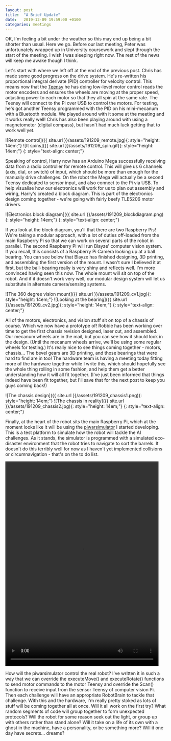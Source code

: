 ```yaml
---
layout: post
title:  "A Brief Update"
date:   2019-12-09 19:59:00 +0100
categories: meetings
---
```


OK, I'm feeling a bit under the weather so this may end up being a bit shorter than usual. Here we go. Before our last meeting, Peter was unfortunately wrapped up in University coursework and slept through the start of the meeting. I wish I was sleeping right now. The rest of the news will keep me awake though I think.

Let's start with where we left off at the end of the previous post. Chris has made some good progress on the drive system. He's re-written his proportional integral derivate (PID) controller for velocity control. This means now that the [Teensy](https://www.pjrc.com/store/teensy32.html) he has doing low-level motor control reads the motor encoders and ensures the wheels are moving at the proper speed, adjusting power to each motor so that they all spin at the same rate. The Teensy will connect to the Pi over USB to control the motors. For testing, he's got another Teensy programmed with the PID on his mini-mecanum with a Bluetooth module. We played around with it some at the meeting and it works really well! Chris has also been playing around with using a magnetometer (digital compass), but hasn't had much luck getting that to work well yet.

![Remote control]({{ site.url }}/assets/191209_remote.jpg){: style="height: 14em;"} ![It spins]({{ site.url }}/assets/191209_spin.gif){: style="height: 14em;"}
{: style="text-align: center;"}

Speaking of control, Harry now has an Arduino Mega successfully receiving data from a radio controller for remote control. This will give us 6 channels (axis, dial, or switch) of input, which should be more than enough for the manually drive challenges. On the robot the Mega will actually be a second Teensy dedicated to sensor input, and also connect to the Pi via USB. To help visualise how our electronics will work for us to plan out assembly and wiring, Harry's created a block diagram. This is part of the electronics design coming together - we're going with fairly beefy TLE5206 motor drivers.

![Electronics block diagram]({{ site.url }}/assets/191209_blockdiagram.png){: style="height: 14em;"}
{: style="text-align: center;"}

If you look at the block diagram, you'll that there are two Raspberry Pis! We're taking a modular approach, with a lot of duties off-loaded from the main Raspberry Pi so that we can work on several parts of the robot in parallel. The second Raspberry Pi will run Blayze' computer vision system. If you recall, this consists of a Raspberry Pi Camera looking up at a ball bearing. You can see below that Blayze has finished designing, 3D printing, and assembling the first version of the mount. I wasn't sure I believed it at first, but the ball-bearing really is very shiny and reflects well. I'm more convinced having seen this now. The whole mount will sit on top of the robot. And if it doesn't work very well, our modular design system will let us substitute in alternate camera/sensing systems.

![The 360 degree vision mount]({{ site.url }}/assets/191209_cv1.jpg){: style="height: 14em;"} ![Looking at the bearing]({{ site.url }}/assets/191209_cv2.jpg){: style="height: 14em;"}
{: style="text-align: center;"}

All of the motors, electronics, and vision stuff sit on top of a chassis of course. Which we now have a prototype of! Robbie has been working over time to get the first chassis revision designed, laser cut, and assembled. Our mecanum wheels are in the mail, but you can see how it should look in the design. (Until the mecanum wheels arrive, we'll be using some regular wheels for testing.) It's really nice to see things coming together - motors, chassis... The bevel gears are 3D printing, and those bearings that were hard to find are in too! The hardware team is having a meeting today fitting more of the hardware together while I write this, which should hopefully see the whole thing rolling in some fashion, and help them get a better understanding how it will all fit together. (I've just been informed that things indeed have been fit together, but I'll save that for the next post to keep you guys coming back!)

![The chassis design]({{ site.url }}/assets/191209_chassis1.png){: style="height: 14em;"} ![The chassis in reality]({{ site.url }}/assets/191209_chassis2.jpg){: style="height: 14em;"}
{: style="text-align: center;"}

Finally, at the heart of the robot sits the main Raspberry Pi, which at the moment looks like it will be using the [piwarsimulator](https://github.com/ShefBots/piwarsimulator/) I started developing. This is a test platform to simulate how the robot will tackle the AI challenges. As it stands, the simulator is programmed with a simulated eco-disaster environment that the robot tries to navigate to sort the barrels. It doesn't do this terribly well for now as I haven't yet implemented collisions or circumnavigation - that's on the to do list.

<video height="640" width="480" style="margin-left: auto; margin-right: auto;" controls>
  <source type="video/mp4" src="{{ site.baseurl }}/assets/191209_simulator.mp4">
  <source type="video/ogg" src="{{ site.baseurl }}/assets/191209_simulator.ogv">
  <source type="video/webm" src="{{ site.baseurl }}/assets/191209_simulator.webm">
</video>

How will the piwarsimulator control the real robot? I've written it in such a way that we can override the executeMove() and executeRotate() functions to send motor commands to the motor Teensy and override the Scan() function to receive input from the sensor Teensy of computer vision Pi. Then each challenge will have an appropriate RobotBrain to tackle that challenge. With this and the hardware, I'm really pretty stoked as lots of stuff will be coming together all at once. Will it all work on the first try? What random segments of code will group together to form unexpected protocols? Will the robot for some reason seek out the light, or group up with others rather than stand alone? Will it take on a life of its own with a ghost in the machine, have a personality, or be something more? Will it one day have secrets... dreams?
